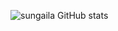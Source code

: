 ![sungaila GitHub stats](https://github-readme-stats.vercel.app/api?username=sungaila&show_icons=true&theme=draculahttps://github-readme-stats.vercel.app/api?username=sungaila&show_icons=true&theme=dracula&hide=prs,contribs)
